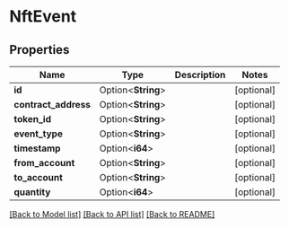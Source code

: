 # NftEvent

## Properties

Name | Type | Description | Notes
------------ | ------------- | ------------- | -------------
**id** | Option<**String**> |  | [optional]
**contract_address** | Option<**String**> |  | [optional]
**token_id** | Option<**String**> |  | [optional]
**event_type** | Option<**String**> |  | [optional]
**timestamp** | Option<**i64**> |  | [optional]
**from_account** | Option<**String**> |  | [optional]
**to_account** | Option<**String**> |  | [optional]
**quantity** | Option<**i64**> |  | [optional]

[[Back to Model list]](../README.md#documentation-for-models) [[Back to API list]](../README.md#documentation-for-api-endpoints) [[Back to README]](../README.md)


